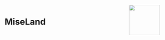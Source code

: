 <img align="right" height="100" src="https://github.com/GameBear64/MiseLand/assets/33098072/2a385f61-3861-4cdd-b2f3-c4ae47288822">

# MiseLand
